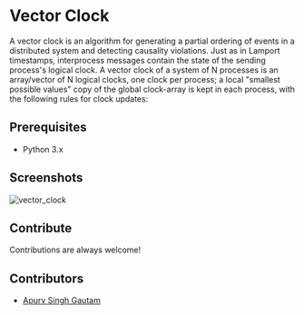 # Vector Clock

A vector clock is an algorithm for generating a partial ordering of events in a distributed system and detecting causality violations. Just as in Lamport timestamps, interprocess messages contain the state of the sending process's logical clock. A vector clock of a system of N processes is an array/vector of N logical clocks, one clock per process; a local "smallest possible values" copy of the global clock-array is kept in each process, with the following rules for clock updates:


## Prerequisites

- Python 3.x

## Screenshots

![vector_clock](https://user-images.githubusercontent.com/20106707/44480474-eabb1300-a660-11e8-85d0-76369b284ce7.png)


## Contribute

Contributions are always welcome!

## Contributors

- [Apurv Singh Gautam](https://github.com/apurvsinghgautam/)
